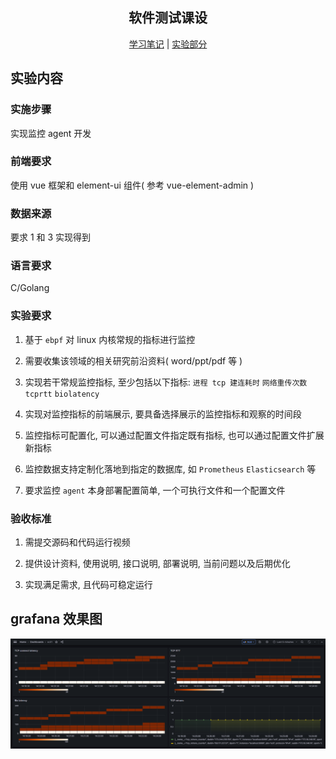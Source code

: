 <div align="center">

<h2>软件测试课设</h2>

[学习笔记](./notes) | [实验部分](./src)

</div>

## 实验内容

### 实施步骤

实现监控 agent 开发

### 前端要求

使用 vue 框架和 element-ui 组件( 参考 vue-element-admin )

### 数据来源

要求 1 和 3 实现得到

### 语言要求

C/Golang

### 实验要求

1. 基于 `ebpf` 对 linux 内核常规的指标进行监控

2. 需要收集该领域的相关研究前沿资料( word/ppt/pdf 等 )

3. 实现若干常规监控指标, 至少包括以下指标: `进程 tcp 建连耗时` `网络重传次数` `tcprtt` `biolatency`

4. 实现对监控指标的前端展示, 要具备选择展示的监控指标和观察的时间段

5. 监控指标可配置化, 可以通过配置文件指定既有指标, 也可以通过配置文件扩展新指标

6. 监控数据支持定制化落地到指定的数据库, 如 `Prometheus` `Elasticsearch` 等

7. 要求监控 `agent` 本身部署配置简单, 一个可执行文件和一个配置文件

### 验收标准

1. 需提交源码和代码运行视频

2. 提供设计资料, 使用说明, 接口说明, 部署说明, 当前问题以及后期优化

3. 实现满足需求, 且代码可稳定运行

## grafana 效果图

![grafana](./assets/grafana.png)
